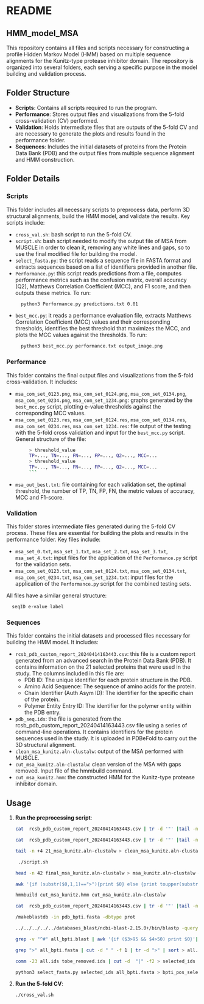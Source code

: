 # README

## HMM_model_MSA

This repository contains all files and scripts necessary for constructing a profile Hidden Markov Model (HMM) based on multiple sequence alignments for the Kunitz-type protease inhibitor domain. The repository is organized into several folders, each serving a specific purpose in the model building and validation process.

## Folder Structure

- **Scripts**: Contains all scripts required to run the program.
- **Performance**: Stores output files and visualizations from the 5-fold cross-validation (CV) performed.
- **Validation**: Holds intermediate files that are outputs of the 5-fold CV and are necessary to generate the plots and results found in the performance folder.
- **Sequences**: Includes the initial datasets of proteins from the Protein Data Bank (PDB) and the output files from multiple sequence alignment and HMM construction.

## Folder Details

### Scripts
This folder includes all necessary scripts to preprocess data, perform 3D structural alignments, build the HMM model, and validate the results. Key scripts include:

- `cross_val.sh`: bash script to run the 5-fold CV.
- `script.sh`: bash script needed to modify the output file of MSA from MUSCLE in order to clean it, removing any white lines and gaps, so to use the final modified file for building the model.
- `select_fasta.py`: the script reads a sequence file in FASTA format and extracts sequences based on a list of identifiers provided in another file.
- `Performance.py`: this script reads predictions from a file, computes performance metrics such as the confusion matrix, overall accuracy (Q2), Matthews Correlation Coefficient (MCC), and F1 score, and then outputs these metrics.
  To run:
   ```sh
     python3 Performance.py predictions.txt 0.01
   ``` 
- `best_mcc.py`: it reads a performance evaluation file, extracts Matthews Correlation Coefficient (MCC) values and their corresponding thresholds, identifies the best threshold that maximizes the MCC, and plots the MCC values against the thresholds.
  To run:
   ```sh
     python3 best_mcc.py performance.txt output_image.png
   ```

### Performance
This folder contains the final output files and visualizations from the 5-fold cross-validation. It includes:

- `msa_com_set_0123.png`, `msa_com_set_0124.png`, `msa_com_set_0134.png`, `msa_com_set_0234.png`, `msa_com_set_1234.png`: graphs generated by the `best_mcc.py` script, plotting e-value thresholds against the corresponding MCC values. 
- `msa_com_set_0123.res`, `msa_com_set_0124.res`, `msa_com_set_0134.res`, `msa_com_set_0234.res`, `msa_com_set_1234.res`: file output of the testing with the 5-fold cross validation and input for the `best_mcc.py` script.
     General structure of the file:
  	```sh
         > threshold_value
         TP=..., TN=..., FN=..., FP=..., Q2=..., MCC=...
         > threshold_value
         TP=..., TN=..., FN=..., FP=..., Q2=..., MCC=...
         ```
- `msa_out_best.txt`: file containing for each validation set, the optimal threshold, the number of TP, TN, FP, FN, the metric values of accuracy, MCC and F1-score.

### Validation
This folder stores intermediate files generated during the 5-fold CV process. These files are essential for building the plots and results in the performance folder. Key files include:

- `msa_set_0.txt`, `msa_set_1.txt`, `msa_set_2.txt`, `msa_set_3.txt`, `msa_set_4.txt`: input files for the application of the `Performance.py` script for the validation sets. 
- `msa_com_set_0123.txt`, `msa_com_set_0124.txt`, `msa_com_set_0134.txt`, `msa_com_set_0234.txt`, `msa_com_set_1234.txt`: input files for the application of the `Performance.py` script for the combined testing sets. 

All files have a similar general structure:
   ```sh
     seqID e-value label
   ```



### Sequences
This folder contains the initial datasets and processed files necessary for building the HMM model. It includes:

- `rcsb_pdb_custom_report_20240414163443.csv`: this file is a custom report generated from an advanced search in the Protein Data Bank (PDB). It contains information on the 21 selected proteins that were used in the study. The columns included in this file are:
   - PDB ID: The unique identifier for each protein structure in the PDB.
   - Amino Acid Sequence: The sequence of amino acids for the protein.
   - Chain Identifier (Auth Asym ID): The identifier for the specific chain of the protein.
   - Polymer Entity Entry ID: The identifier for the polymer entity within the PDB entry.
- `pdb_seq.ids`: the file is generated from the rcsb_pdb_custom_report_20240414163443.csv file using a series of command-line operations. It contains identifiers for the protein sequences used in the study. It is uploaded in PDBeFold to carry out the 3D structural alignment.
- `clean_msa_kunitz.aln-clustalw`: output of the MSA performed with MUSCLE.
- `cut_msa_kunitz.aln-clustalw`: clean version of the MSA with gaps removed. Input file of the hmmbuild command.
- `cut_msa_kunitz.hmm`: the constructed HMM for the Kunitz-type protease inhibitor domain.
  

## Usage

1. **Run the preprocessing script**:
   ```sh
   cat  rcsb_pdb_custom_report_20240414163443.csv | tr -d '"' |tail -n +3|awk -F "," '{if ($1!="") {print ">"$5"_"$3"\n"$2}}' > pdb_seq.fasta 

   cat  rcsb_pdb_custom_report_20240414163443.csv | tr -d '"' |tail -n +3|awk -F "," '{if ($1!="") {print $5":"$3}}' > pdb_seq.ids 

   tail -n +4 21_msa_kunitz.aln-clustalw > clean_msa_kunitz.aln-clustalw  # remove the header and the white lines 
   
	./script.sh

   head -n 42 final_msa_kunitz.aln-clustalw > msa_kunitz.aln-clustalw # remove last 2 lines that are white

   awk '{if (substr($0,1,1)==">"){print $0} else {print toupper(substr($0,19,60))}}' msa_kunitz.aln-clustalw > cut_msa_kunitz.aln-clustalw

   hmmbuild cut_msa_kunitz.hmm cut_msa_kunitz.aln-clustalw

   cat  rcsb_pdb_custom_report_20240414163443.csv | tr -d '"' |tail -n +3|awk -F "," '{if ($1!="") {print ">"$5"_"$3; print $2}}' > pdb_bpti.fasta

   /makeblastdb -in pdb_bpti.fasta -dbtype prot

   ../../../../../databases_blast/ncbi-blast-2.15.0+/bin/blastp -query all_bpti.fasta -db pdb_bpti.fasta -out al  -outfmt 7 &

   grep -v "^#" all_bpti.blast | awk '{if ($3>95 && $4>50) print $0}'|cut -f 1 | sort -u > tobe_removed.ids.1

   grep ">" all_bpti.fasta | cut -d " " -f 1 | tr -d ">" | sort > all.ids

   comm -23 all.ids tobe_removed.ids | cut -d  "|" -f2 > selected_ids
   
   python3 select_fasta.py selected_ids all_bpti.fasta > bpti_pos_selected.fasta

   ```

2. **Run the 5-fold CV**:
   ```sh
   ./cross_val.sh
   ```
